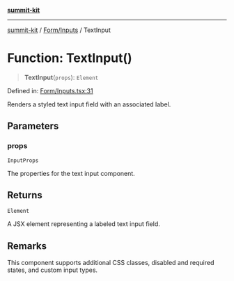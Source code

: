 [**summit-kit**](../../../README.md)

***

[summit-kit](../../../modules.md) / [Form/Inputs](../README.md) / TextInput

# Function: TextInput()

> **TextInput**(`props`): `Element`

Defined in: [Form/Inputs.tsx:31](https://github.com/andrewgremlich/summit-kit/blob/85054e8b1ab204ae3055aea2f899f6aaa1bf1c3f/src/react/Form/Inputs.tsx#L31)

Renders a styled text input field with an associated label.

## Parameters

### props

`InputProps`

The properties for the text input component.

## Returns

`Element`

A JSX element representing a labeled text input field.

## Remarks

This component supports additional CSS classes, disabled and required states, and custom input types.
